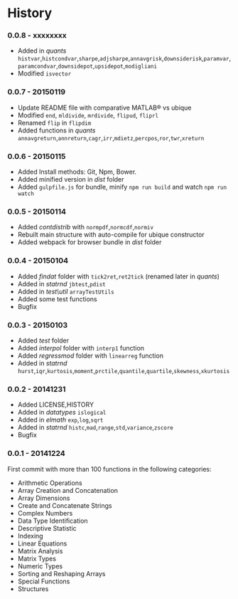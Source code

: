 # History

### 0.0.8 - xxxxxxxx

- Added in _quants_ `histvar`,`histcondvar`,`sharpe`,`adjsharpe`,`annavgrisk`,`downsiderisk`,`paramvar`,`paramcondvar`,`downsidepot`,`upsidepot`,`modigliani`
- Modified `isvector` 

### 0.0.7 - 20150119

- Update README file with comparative MATLAB® vs ubique
- Modified `end`, `mldivide`, `mrdivide`, `flipud`, `fliprl`
- Renamed `flip` in `flipdim`
- Added functions in _quants_ `annavgreturn`,`annreturn`,`cagr`,`irr`,`mdietz`,`percpos`,`ror`,`twr`,`xreturn`

### 0.0.6 - 20150115

- Added Install methods: Git, Npm, Bower.
- Added minified version in _dist_ folder
- Added `gulpfile.js` for bundle, minify `npm run build` and watch  `npm run watch`

### 0.0.5 - 20150114

- Added _contdistrib_ with `normpdf`,`normcdf`,`normiv`
- Rebuilt main structure with auto-compile for ubique constructor
- Added webpack for browser bundle in _dist_ folder

### 0.0.4 - 20150104

- Added _findat_ folder with `tick2ret`,`ret2tick` (renamed later in _quants_)
- Added in _statrnd_ `jbtest`,`pdist`
- Added in _test\util_ `arrayTestUtils`
- Added some test functions
- Bugfix 

### 0.0.3 - 20150103

- Added _test_ folder
- Added _interpol_ folder with `interp1` function
- Added _regressmod_ folder with `linearreg` function
- Added in _statrnd_ `hurst`,`iqr`,`kurtosis`,`moment`,`prctile`,`quantile`,`quartile`,`skewness`,`xkurtosis`

### 0.0.2 - 20141231

- Added LICENSE,HISTORY
- Added in _datatypes_ `islogical`
- Added in _elmath_ `exp`,`log`,`sqrt`
- Added in _statrnd_ `histc`,`mad`,`range`,`std`,`variance`,`zscore`
- Bugfix

### 0.0.1 - 20141224

First commit with more than 100 functions in the following categories:

- Arithmetic Operations
- Array Creation and Concatenation
- Array Dimensions
- Create and Concatenate Strings
- Complex Numbers
- Data Type Identification
- Descriptive Statistic
- Indexing
- Linear Equations
- Matrix Analysis
- Matrix Types
- Numeric Types
- Sorting and Reshaping Arrays
- Special Functions
- Structures
